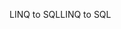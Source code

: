 <span data-ttu-id="33666-101">LINQ to SQL</span><span class="sxs-lookup"><span data-stu-id="33666-101">LINQ to SQL</span></span>